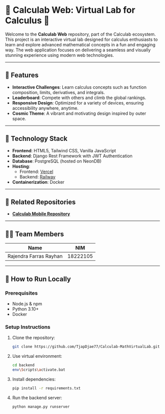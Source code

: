 # 🌌 Calculab Web: Virtual Lab for Calculus 🚀

Welcome to the **Calculab Web** repository, part of the Calculab ecosystem. This project is an interactive virtual lab designed for calculus enthusiasts to learn and explore advanced mathematical concepts in a fun and engaging way. The web application focuses on delivering a seamless and visually stunning experience using modern web technologies.

---

## 🧩 **Features**
- **Interactive Challenges**: Learn calculus concepts such as function composition, limits, derivatives, and integrals.
- **Leaderboard**: Compete with others and climb the global rankings.
- **Responsive Design**: Optimized for a variety of devices, ensuring accessibility anywhere, anytime.
- **Cosmic Theme**: A vibrant and motivating design inspired by outer space.

---

## 🚀 **Technology Stack**
- **Frontend**: HTML5, Tailwind CSS, Vanilla JavaScript
- **Backend**: Django Rest Framework with JWT Authentication
- **Database**: PostgreSQL (hosted on NeonDB)
- **Hosting**: 
  - Frontend: [Vercel](https://vercel.com/)
  - Backend: [Railway](https://railway.app/)
- **Containerization**: Docker

---

## 🔗 **Related Repositories**
- **[Calculab Mobile Repository](https://github.com/TjapDjae77/Calculab-Mobile)**

---

## 👨‍💻 **Team Members**

| Name                           | NIM           |
|--------------------------------|---------------|
| Rajendra Farras Rayhan         | 18222105      |
---

## 🎯 **How to Run Locally**

### **Prerequisites**
- Node.js & npm
- Python 3.10+
- Docker

### **Setup Instructions**
1. Clone the repository:
   ```bash
   git clone https://github.com/TjapDjae77/Calculab-MathVirtualLab.git
   
2. Use virtual environment:
   ```bash
   cd backend
   env\Scripts\activate.bat
   
3. Install dependencies:
   ```bash
   pip install -r requirements.txt

4. Run the backend server:
   ```bash
   python manage.py runserver
